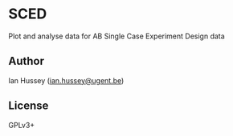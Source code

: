 # SCED

Plot and analyse data for AB Single Case Experiment Design data

## Author

Ian Hussey (ian.hussey@ugent.be)

## License

GPLv3+

